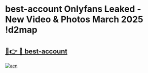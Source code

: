 # best-account Onlyfans Leaked - New Video & Photos March 2025 !d2map

# <h2><a href="https://ubeg31.iuczelnia.edu.pl?title=best-account&ref=d2map">🔗👉 🔴 best-account</a></h2>

[![acn](https://github.com/user-attachments/assets/0f9c940e-d8b0-45ae-aac7-cd30a18b3e1c)](https://ubeg31.iuczelnia.edu.pl?title=best-account&ref=d2map)

